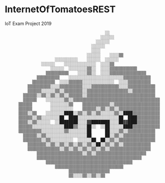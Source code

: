 # InternetOfTomatoesREST
 IoT Exam Project 2019


                                                                                
                                                                                
                                                                                
                                                ░░                              
                                              ░░░░░░                            
                                            ░░░░░░                              
                                          ░░░░░░                                
                                          ░░░░                                  
                                        ░░░░░░    ░░░░▒▒                        
                          ░░░░░░░░░░    ░░░░░░  ░░░░░░                          
                    ░░░░░░    ░░░░░░░░░░░░░░  ░░░░▒▒                            
                        ░░░░░░  ░░░░░░░░▒▒░░  ░░░░▒▒▒▒▒▒▒▒▒▒▒▒                  
                      ▒▒▒▒▒▒▒▒▒▒    ░░░░▒▒░░  ░░░░▒▒▒▒▒▒▒▒▒▒▒▒▒▒▒▒              
                  ▒▒▒▒▒▒▒▒▒▒    ░░░░░░░░░░░░░░░░░░░░░░░░▒▒▒▒▒▒▒▒▒▒▒▒            
                ▒▒▒▒▒▒▒▒▒▒  ░░░░▒▒▒▒▒▒░░░░░░░░░░░░░░  ░░░░▒▒▒▒▒▒▒▒▒▒            
              ▒▒▒▒▒▒▒▒▒▒░░░░▒▒▒▒▒▒▒▒▒▒░░░░▒▒▒▒▒▒▒▒▒▒▒▒░░░░▒▒▒▒▒▒▒▒▒▒▒▒          
              ▒▒▒▒▒▒░░░░░░▒▒░░▒▒▒▒▒▒▒▒░░▒▒▒▒▒▒▒▒▒▒▒▒▒▒▒▒▒▒░░▒▒▒▒▒▒▒▒▒▒          
            ▒▒▒▒▒▒░░▒▒░░▒▒░░▒▒░░▒▒▒▒▒▒░░▒▒▒▒▒▒▒▒▒▒▒▒▒▒▒▒▒▒▒▒▒▒▒▒▒▒▒▒▒▒          
            ▒▒▒▒▒▒    ░░░░░░░░▒▒░░▒▒▒▒▒▒▒▒▒▒▒▒▒▒▒▒▒▒▒▒▒▒▒▒▒▒▒▒▒▒▒▒▒▒▒▒▒▒        
          ▒▒▒▒▒▒        ░░░░░░░░▒▒    ▒▒▒▒▒▒▒▒▒▒▒▒░░▒▒▒▒▒▒▒▒▒▒▒▒▒▒▒▒▒▒▒▒        
          ▒▒▒▒▒▒        ░░░░░░░░░░    ▒▒▒▒▒▒░░▒▒░░▒▒░░▒▒▒▒▒▒▒▒▒▒▒▒▒▒▒▒▒▒        
          ▒▒▒▒░░▒▒    ░░░░░░░░████░░▒▒░░▒▒░░▒▒░░░░░░▒▒░░████▒▒▒▒▒▒▒▒▒▒▒▒        
          ▒▒▒▒▒▒░░▒▒░░░░░░░░██  ████░░░░░░░░░░░░░░░░░░██  ████▒▒▒▒▒▒▒▒▒▒        
          ▒▒▒▒░░▒▒░░░░░░  ░░████████░░░░▓▓████████░░░░██▓▓████▒▒▒▒▒▒▒▒▒▒        
          ▒▒▒▒▒▒░░░░░░░░░░░░░░████▒▒░░░░██░░  ░░██░░░░░░████▒▒▒▒▒▒▒▒▒▒▒▒        
          ▒▒▒▒▒▒▒▒▒▒░░░░░░░░░░▒▒░░░░░░░░██      ██░░░░▒▒░░▒▒▒▒▒▒▒▒▒▒▒▒          
            ▒▒▒▒▒▒░░▒▒░░░░░░░░░░░░░░░░░░██      ██░░▒▒░░▒▒▒▒▒▒▒▒▒▒▒▒▒▒          
            ▒▒▒▒▒▒▒▒░░▒▒░░░░░░░░░░  ░░░░░░██  ██░░▒▒░░▒▒▒▒▒▒▒▒▒▒▒▒▒▒▒▒          
              ▒▒▒▒▒▒▒▒░░▒▒░░▒▒░░▒▒░░▒▒░░▒▒░░██░░▒▒░░▒▒░░▒▒▒▒▒▒▒▒▒▒▒▒            
              ▒▒▒▒▒▒▒▒▒▒▒▒▒▒░░▒▒░░▒▒░░▒▒░░▒▒░░▒▒░░▒▒▒▒▒▒▒▒▒▒▒▒▒▒▒▒▒▒            
                  ▒▒▒▒▒▒▒▒▒▒▒▒▒▒▒▒▒▒▒▒░░▒▒░░▒▒▒▒▒▒▒▒▒▒▒▒▒▒▒▒▒▒▒▒▒▒              
                  ▒▒▒▒▒▒▒▒▒▒▒▒▒▒▒▒▒▒▒▒▒▒▒▒▒▒▒▒▒▒▒▒▒▒▒▒▒▒▒▒▒▒▒▒▒▒                
                      ▒▒▒▒▒▒▒▒▒▒▒▒▒▒▒▒▒▒▒▒▒▒▒▒▒▒▒▒▒▒▒▒▒▒▒▒▒▒                    
                          ▒▒▒▒▒▒▒▒▒▒▒▒▒▒▒▒▒▒▒▒▒▒▒▒▒▒▒▒▒▒                        
                                ▒▒▒▒▒▒▒▒▒▒▒▒▒▒▒▒▒▒                              
                                ▒▒░░░░▒▒░░▒▒░░▒▒                                
                                                                                
                                                                                
                                                                                
                                                                                
